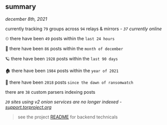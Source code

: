 
## summary
_december 8th, 2021_

currently tracking `79` groups across `94` relays & mirrors - _`37` currently online_

⏲ there have been `49` posts within the `last 24 hours`

🦈 there have been `86` posts within the `month of december`

🪐 there have been `1928` posts within the `last 90 days`

🏚 there have been `1984` posts within the `year of 2021`

🦕 there have been `2018` posts `since the dawn of ransomwatch`

there are `38` custom parsers indexing posts

_`20` sites using v2 onion services are no longer indexed - [support.torproject.org](https://support.torproject.org/onionservices/v2-deprecation/)_

> see the project [README](https://github.com/thetanz/ransomwatch#ransomwatch--) for backend technicals
